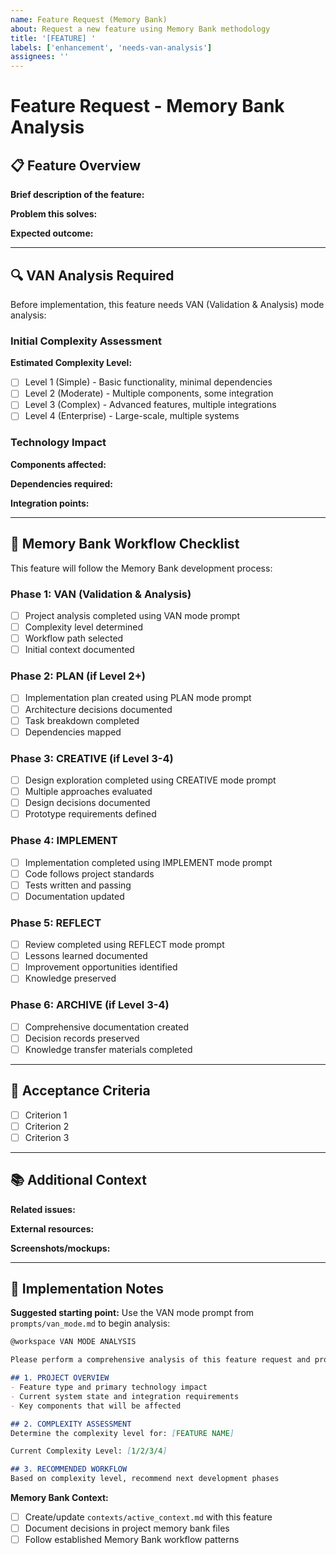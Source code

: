 ```yaml
---
name: Feature Request (Memory Bank)
about: Request a new feature using Memory Bank methodology
title: '[FEATURE] '
labels: ['enhancement', 'needs-van-analysis']
assignees: ''
---
```


# Feature Request - Memory Bank Analysis

## 📋 Feature Overview
**Brief description of the feature:**
<!-- Describe what you want to be built -->

**Problem this solves:**
<!-- Explain what problem this feature addresses -->

**Expected outcome:**
<!-- Describe what success looks like -->

---

## 🔍 VAN Analysis Required

Before implementation, this feature needs VAN (Validation & Analysis) mode analysis:

### Initial Complexity Assessment
**Estimated Complexity Level:**
- [ ] Level 1 (Simple) - Basic functionality, minimal dependencies
- [ ] Level 2 (Moderate) - Multiple components, some integration
- [ ] Level 3 (Complex) - Advanced features, multiple integrations  
- [ ] Level 4 (Enterprise) - Large-scale, multiple systems

### Technology Impact
**Components affected:**
<!-- List what parts of the system this will touch -->

**Dependencies required:**
<!-- New libraries, services, or external integrations needed -->

**Integration points:**
<!-- How this connects to existing systems -->

---

## 📝 Memory Bank Workflow Checklist

This feature will follow the Memory Bank development process:

### Phase 1: VAN (Validation & Analysis)
- [ ] Project analysis completed using VAN mode prompt
- [ ] Complexity level determined
- [ ] Workflow path selected
- [ ] Initial context documented

### Phase 2: PLAN (if Level 2+)
- [ ] Implementation plan created using PLAN mode prompt
- [ ] Architecture decisions documented
- [ ] Task breakdown completed
- [ ] Dependencies mapped

### Phase 3: CREATIVE (if Level 3-4)
- [ ] Design exploration completed using CREATIVE mode prompt
- [ ] Multiple approaches evaluated
- [ ] Design decisions documented
- [ ] Prototype requirements defined

### Phase 4: IMPLEMENT
- [ ] Implementation completed using IMPLEMENT mode prompt
- [ ] Code follows project standards
- [ ] Tests written and passing
- [ ] Documentation updated

### Phase 5: REFLECT
- [ ] Review completed using REFLECT mode prompt
- [ ] Lessons learned documented
- [ ] Improvement opportunities identified
- [ ] Knowledge preserved

### Phase 6: ARCHIVE (if Level 3-4)
- [ ] Comprehensive documentation created
- [ ] Decision records preserved
- [ ] Knowledge transfer materials completed

---

## 🎯 Acceptance Criteria
<!-- Define specific, measurable criteria for completion -->

- [ ] Criterion 1
- [ ] Criterion 2
- [ ] Criterion 3

---

## 📚 Additional Context
**Related issues:**
<!-- Link to related issues or discussions -->

**External resources:**
<!-- Links to documentation, examples, or research -->

**Screenshots/mockups:**
<!-- Attach any visual aids -->

---

## 🚀 Implementation Notes

**Suggested starting point:**
Use the VAN mode prompt from `prompts/van_mode.md` to begin analysis:

```markdown
@workspace VAN MODE ANALYSIS

Please perform a comprehensive analysis of this feature request and provide:

## 1. PROJECT OVERVIEW
- Feature type and primary technology impact
- Current system state and integration requirements
- Key components that will be affected

## 2. COMPLEXITY ASSESSMENT
Determine the complexity level for: [FEATURE NAME]

Current Complexity Level: [1/2/3/4]

## 3. RECOMMENDED WORKFLOW
Based on complexity level, recommend next development phases
```

**Memory Bank Context:**
- [ ] Create/update `contexts/active_context.md` with this feature
- [ ] Document decisions in project memory bank files
- [ ] Follow established Memory Bank workflow patterns 